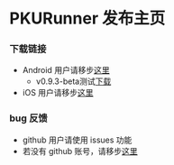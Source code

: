 # PKURunner 发布主页

### 下载链接
- Android 用户请移步[这里](https://github.com/pku-runner/pku-runner.github.io/blob/android/README.md)
  
  + v0.9.3-beta测试[下载](https://github.com/pku-runner/pku-runner.github.io/releases/tag/v0.9.3-beta)
- iOS 用户请移步[这里](https://github.com/pku-runner/pku-runner.github.io/blob/ios/README.md)

### bug 反馈
- github 用户请使用 issues 功能
- 若没有 github 账号，请移步[这里](https://pku-runner.github.io)

